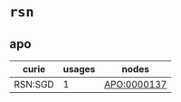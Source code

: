# `rsn`

## apo

| curie   |   usages | nodes                                                     |
|---------|----------|-----------------------------------------------------------|
| RSN:SGD |        1 | [APO:0000137](http://purl.obolibrary.org/obo/APO_0000137) |

